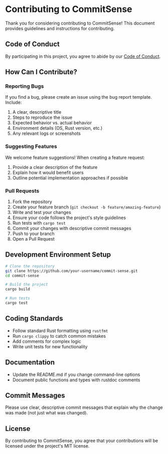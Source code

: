 # Contributing to CommitSense

Thank you for considering contributing to CommitSense! This document provides guidelines and instructions for contributing.

## Code of Conduct

By participating in this project, you agree to abide by our [Code of Conduct](CODE_OF_CONDUCT.md).

## How Can I Contribute?

### Reporting Bugs

If you find a bug, please create an issue using the bug report template. Include:

1. A clear, descriptive title
2. Steps to reproduce the issue
3. Expected behavior vs. actual behavior
4. Environment details (OS, Rust version, etc.)
5. Any relevant logs or screenshots

### Suggesting Features

We welcome feature suggestions! When creating a feature request:

1. Provide a clear description of the feature
2. Explain how it would benefit users
3. Outline potential implementation approaches if possible

### Pull Requests

1. Fork the repository
2. Create your feature branch (`git checkout -b feature/amazing-feature`)
3. Write and test your changes
4. Ensure your code follows the project's style guidelines
5. Run tests with `cargo test`
6. Commit your changes with descriptive commit messages
7. Push to your branch
8. Open a Pull Request

## Development Environment Setup

```bash
# Clone the repository
git clone https://github.com/your-username/commit-sense.git
cd commit-sense

# Build the project
cargo build

# Run tests
cargo test
```

## Coding Standards

- Follow standard Rust formatting using `rustfmt`
- Run `cargo clippy` to catch common mistakes
- Add comments for complex logic
- Write unit tests for new functionality

## Documentation

- Update the README.md if you change command-line options
- Document public functions and types with rustdoc comments

## Commit Messages

Please use clear, descriptive commit messages that explain why the change was made (not just what was changed).

## License

By contributing to CommitSense, you agree that your contributions will be licensed under the project's MIT license.
